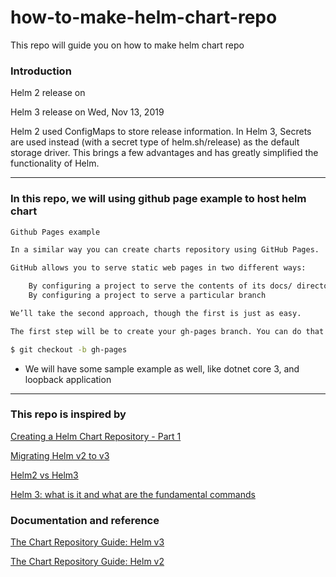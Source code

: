 # how-to-make-helm-chart-repo
This repo will guide you on how to make helm chart repo


### Introduction

Helm 2 release on

Helm 3 release on Wed, Nov 13, 2019

Helm 2 used ConfigMaps to store release information. In Helm 3, Secrets are used instead (with a secret type of helm.sh/release) as the default storage driver. This brings a few advantages and has greatly simplified the functionality of Helm.

---

### In this repo, we will using github page example to host helm chart

```sh
Github Pages example

In a similar way you can create charts repository using GitHub Pages.

GitHub allows you to serve static web pages in two different ways:

    By configuring a project to serve the contents of its docs/ directory
    By configuring a project to serve a particular branch

We’ll take the second approach, though the first is just as easy.

The first step will be to create your gh-pages branch. You can do that locally as.

$ git checkout -b gh-pages

```

- We will have some sample example as well, like dotnet core 3, and loopback application



---

### This repo is inspired by 

[Creating a Helm Chart Repository - Part 1](https://tech.paulcz.net/blog/creating-a-helm-chart-monorepo-part-1/)

[Migrating Helm v2 to v3](https://helm.sh/docs/topics/v2_v3_migration/)

[Helm2 vs Helm3](https://itnext.io/helm2-vs-helm3-part-1-c76c29106e99)

[Helm 3: what is it and what are the fundamental commands](https://www.padok.fr/en/blog/helm-3-commands)


### Documentation and reference 

[The Chart Repository Guide: Helm v3](https://helm.sh/docs/topics/chart_repository/)

[The Chart Repository Guide: Helm v2](https://v2.helm.sh/docs/developing_charts/#the-chart-repository-guide)

